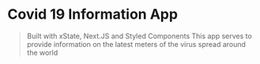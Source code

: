 # Covid 19 Information App

> Built with xState, Next.JS and Styled Components
> This app serves to provide information on the latest meters of the virus spread around the world
